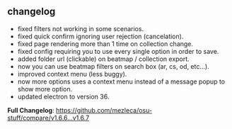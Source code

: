 ## changelog
- fixed filters not working in some scenarios.
- fixed quick confirm ignoring user rejection (cancelation).
- fixed page rendering more than 1 time on collection change.
- fixed config requiring you to use every single option in order to save. 
- added folder url (clickable) on beatmap / collection export.
- now you can use beatmap filters on search box (ar, cs, od, etc...).
- improved context menu (less buggy).
- now more options uses a context menu instead of a message popup to show more option.
- updated electron to version 36.

**Full Changelog**: https://github.com/mezleca/osu-stuff/compare/v1.6.6...v1.6.7

